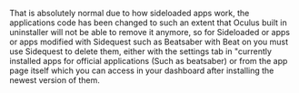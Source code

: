 That is absolutely normal due to how sideloaded apps work, the applications code has been changed to such an extent that Oculus built in uninstaller will not be able to remove it anymore, so for Sideloaded or apps or apps modified with Sidequest such as Beatsaber with Beat on you must use Sidequest to delete them, either with the settings tab in "currently installed apps for official applications (Such as beatsaber) or from the app page itself which you can access in your dashboard after installing the newest version of them.